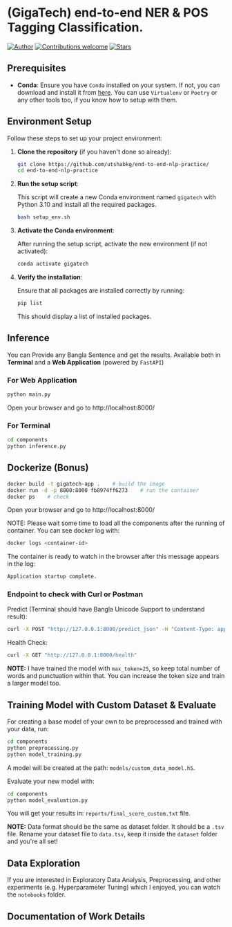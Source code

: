 # (GigaTech) end-to-end NER & POS Tagging Classification.

[![Author](https://img.shields.io/badge/author-utshabkg-red)](https://github.com/utshabkg/)
[![Contributions welcome](https://img.shields.io/badge/contributions-welcome-blue.svg?style=flat)](https://github.com/utshabkg/end-to-end-nlp-practice/)
[![Stars](https://img.shields.io/github/stars/utshabkg/end-to-end-nlp-practice?style=social)](https://github.com/utshabkg/end-to-end-nlp-practice/stargazers)

## Prerequisites

- **Conda**: Ensure you have `Conda` installed on your system. If not, you can download and install it from [here](https://docs.conda.io/projects/conda/en/latest/user-guide/install/index.html). You can use `Virtualenv` or `Poetry` or any other tools too, if you know how to setup with them.

## Environment Setup

Follow these steps to set up your project environment:

1. **Clone the repository** (if you haven't done so already):

   ```bash
   git clone https://github.com/utshabkg/end-to-end-nlp-practice/
   cd end-to-end-nlp-practice
   ```

2. **Run the setup script**:

   This script will create a new Conda environment named `gigatech` with Python 3.10 and install all the required packages.

   ```bash
   bash setup_env.sh
   ```

3. **Activate the Conda environment**:

   After running the setup script, activate the new environment (if not activated):

   ```bash
   conda activate gigatech
   ```

4. **Verify the installation**:

   Ensure that all packages are installed correctly by running:

   ```bash
   pip list
   ```

   This should display a list of installed packages.

## Inference

You can Provide any Bangla Sentence and get the results. Available both in **Terminal** and a **Web Application** (powered by `FastAPI`)

### For Web Application

```bash
python main.py
```

Open your browser and go to http://localhost:8000/

### For Terminal

```bash
cd components
python inference.py
```

## Dockerize (Bonus)

```bash
docker build -t gigatech-app .    # build the image
docker run -d -p 8000:8000 fb8974ff6273    # run the container
docker ps    # check
```

Open your browser and go to http://localhost:8000/

NOTE: Please wait some time to load all the components after the running of container. You can see docker log with:
```bash
docker logs <container-id>
```
The container is ready to watch in the browser after this message appears in the log: 
```bash 
Application startup complete.
```

### Endpoint to check with Curl or Postman

Predict (Terminal should have Bangla Unicode Support to understand result):
```bash
curl -X POST "http://127.0.0.1:8000/predict_json" -H "Content-Type: application/x-www-form-urlencoded" -d "sentence=আমি বাংলা ভাষায় কথা বলি"
```
Health Check:

```bash
curl -X GET "http://127.0.0.1:8000/health"
```

**NOTE:** I have trained the model with `max_token=25`, so keep total number of words and punctuation within that. You can increase the token size and train a larger model too.

## Training Model with Custom Dataset & Evaluate

For creating a base model of your own to be preprocessed and trained with your data, run:

```bash
cd components
python preprocessing.py
python model_training.py
```

A model will be created at the path: `models/custom_data_model.h5`.

Evaluate your new model with:

```bash
cd components
python model_evaluation.py
```

You will get your results in: `reports/final_score_custom.txt` file.

**NOTE:** Data format should be the same as dataset folder. It should be a `.tsv` file. Rename your dataset file to `data.tsv`, keep it inside the `dataset` folder and you're all set!

## Data Exploration

If you are interested in Exploratory Data Analysis, Preprocessing, and other experiments (e.g. Hyperparameter Tuning) which I enjoyed, you can watch the `notebooks` folder.

## Documentation of Work Details
